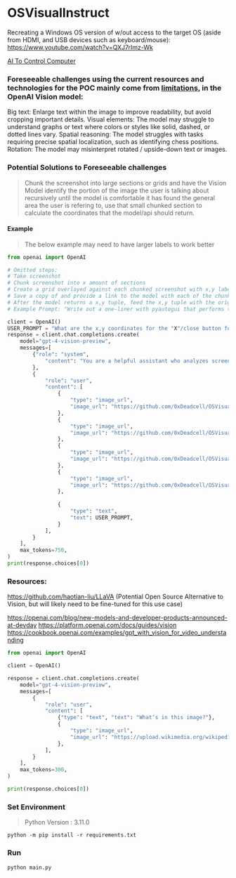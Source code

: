 ﻿# OSVisualInstruct


Recreating a Windows OS version of w/out access to the target OS (aside from HDMI, and USB devices such as keyboard/mouse):
https://www.youtube.com/watch?v=QXJ7rImz-Wk

[AI To Control Computer](https://www.youtube.com/watch?v=QXJ7rImz-Wk)

### Foreseeable challenges using the current resources and technologies for the POC mainly come from [limitations](https://platform.openai.com/docs/guides/vision#:~:text=While%20GPT%2D4,submission%20of%20CAPTCHAs.), in the OpenAI Vision model:
Big text: Enlarge text within the image to improve readability, but avoid cropping important details.
Visual elements: The model may struggle to understand graphs or text where colors or styles like solid, dashed, or dotted lines vary.
Spatial reasoning: The model struggles with tasks requiring precise spatial localization, such as identifying chess positions.
Rotation: The model may misinterpret rotated / upside-down text or images.

### Potential Solutions to Foreseeable challenges
> Chunk the screenshot into large sections or grids and have the Vision Model identify the portion of the image the user is talking about recursively until the model is comfortable it has found the general area the user is refering to, use that small chunked section to calculate the coordinates that the model/api should return.

#### Example

> The below example may need to have larger labels to work better
```py
from openai import OpenAI

# Omitted steps:
# Take screenshot
# Chunk screenshot into x amount of sections
# Create a grid overlayed against each chunked screenshot with x,y labels based off the total resolution of the original screenshot, use as large of a font size for the labels as possible
# Save a copy of and provide a link to the model with each of the chunked screenshots
# After the model returns a x,y tuple, feed the x,y tuple with the original prompt back into gpt3.5-turbo with an expected one-line response of the pyautogui code to be run to complete the users action:
# Example Prompt: "Write out a one-liner with pyautogui that performs the action based on the original prompt, and the determined x,y coordinates: 'Original Prompt: What are the x,y coordinates for the "X"/close button for my Windows Explorer application?', 'Vision Assistant Answer: (1420, 680)'"

client = OpenAI()
USER_PROMPT = "What are the x,y coordinates for the "X"/close button for my Windows Explorer application?"
response = client.chat.completions.create(
    model="gpt-4-vision-preview",
    messages=[
        {"role": "system",
            "content": "You are a helpful assistant who analyzes screenshots from a computer that may have various applications or windows open, you expertly analyze the images provided and detail which one had what the user was looking for, you will respond with your thought process, which image contained what the user was referring to, and finally a tuple of the X,Y coordinates using the overlayed grid and x and y labels. Helpful Tip: First determine the application/location/task they might be referring to and use that to determine which image contains what they are referring to, then determine the exact spot of the image they want and respond with the X,Y coordinates."
        },
        {
            "role": "user",
            "content": [
                {
                    "type": "image_url",
                    "image_url": "https://github.com/0xDeadcell/OSVisualInstruct/blob/main/img1topleft.PNG?raw=true",
                },
                {
                    "type": "image_url",
                    "image_url": "https://github.com/0xDeadcell/OSVisualInstruct/blob/main/img2topright.PNG?raw=true",
                },
                {
                    "type": "image_url",
                    "image_url": "https://github.com/0xDeadcell/OSVisualInstruct/blob/main/img3bottomleft.PNG?raw=true",
                },
                {
                    "type": "image_url",
                    "image_url": "https://github.com/0xDeadcell/OSVisualInstruct/blob/main/img4bottomright.PNG?raw=true",
                },
                
                {
                    "type": "text",
                    "text": USER_PROMPT,
                }
            ],
        }
    ],
    max_tokens=750,
)
print(response.choices[0])
```


### Resources:

https://github.com/haotian-liu/LLaVA (Potential Open Source Alternative to Vision, but will likely need to be fine-tuned for this use case)

https://openai.com/blog/new-models-and-developer-products-announced-at-devday
https://platform.openai.com/docs/guides/vision
https://cookbook.openai.com/examples/gpt_with_vision_for_video_understanding
```py
from openai import OpenAI

client = OpenAI()

response = client.chat.completions.create(
    model="gpt-4-vision-preview",
    messages=[
        {
            "role": "user",
            "content": [
                {"type": "text", "text": "What’s in this image?"},
                {
                    "type": "image_url",
                    "image_url": "https://upload.wikimedia.org/wikipedia/commons/thumb/d/dd/Gfp-wisconsin-madison-the-nature-boardwalk.jpg/2560px-Gfp-wisconsin-madison-the-nature-boardwalk.jpg",
                },
            ],
        }
    ],
    max_tokens=300,
)

print(response.choices[0])
```

### Set Environment
>Python Version : 3.11.0

```
python -m pip install -r requirements.txt
```


### Run
```
python main.py
```



